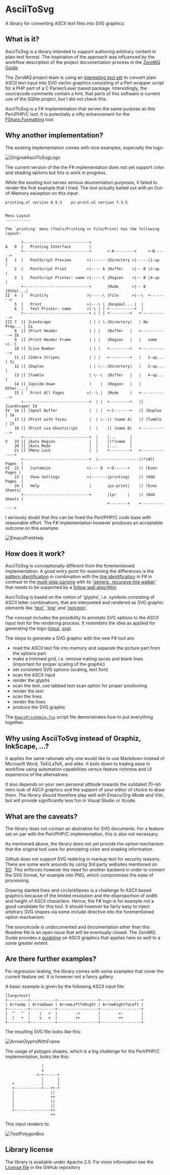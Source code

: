 AsciiToSvg
==========

A library for converting ASCII text files into SVG graphics

## What is it?

AsciiToSvg is a library intended to support authoring arbitrary content in plain text format. 
The inspiration of the approach was influenced by the workflow description 
of the project documentation process in the [ZeroMQ Guide][2].

The ZeroMQ project team  is using an  [interesting tool set][3] to convert plain ASCII text input 
into SVG vector graphics consisting of a Perl wrapper script for a PHP port of a C Parser/Lexer based package. 
Interestingly, the sourcecode comments contain a hint, that parts of this software is current use of the SQlite project, but I did not check this.

AsciiToSvg is a F# implementation that serves the same purpose as this Perl/PHP/C tool.
It is potentially a nifty enhancement for the [FSharp.Formatting][14] tool.

## Why another implementation?

The existing implementation comes with nice examples, especially the logo:

![OriginalAsciiToSvgLogo](https://github.com/fbmnds/AsciiToSvg/blob/master/AsciiToSvg/AsciiToSvg.Tests/TestPngFiles/OriginalAsciiToSvgLogo.png?raw=true)

The current version of the the F# implementation does not yet support color and shading options but this is work in progress.

While the existing tool serves serious doumentation purposes, it failed to render the first example that I tried.
The tool actually bailed out with an Out-of-Memory exception on this input:

``` text
printing.el version 6.9.3    ps-print.el version 7.3.5


Menu Layout
-----------

The `printing' menu (Tools/Printing or File/Print) has the following layout:

       +-----------------------------+
A   0  |   Printing Interface        |
       +-----------------------------+       +-A---------+     +-B------+
I   1  |   PostScript Preview       >|-------|Directory >|-----|1-up    |
    2  |   PostScript Print         >|---- A |Buffer    >|-- B |2-up    |
    3  |   PostScript Printer: name >|---- C |Region    >|-- B |4-up    |
       +-----------------------------+       |Mode      >|-- B |Other...|
II  4  |   Printify                 >|-----\ |File      >|--\  +--------+
    5  |   Print                    >|---\ | |Despool... |  |
    6  |   Text Printer: name       >|-\ | | +-----------+  |
       +-----------------------------+ | | | +---------+   +------------+
III 7  |[ ]Landscape                 | | | \-|Directory|   | No Prep... | Ia
    8  |[ ]Print Header              | | |   |Buffer   |   +------------+ Ib
    9  |[ ]Print Header Frame        | | |   |Region   |   |   name    >|- C
    10 |[ ]Line Number               | | |   +---------+   +------------+
    11 |[ ]Zebra Stripes             | | |   +---------+   |   1-up...  | Ic
    12 |[ ]Duplex                    | | \---|Directory|   |   2-up...  |
    13 |[ ]Tumble                    | \--\  |Buffer   |   |   4-up...  |
    14 |[ ]Upside-Down               |    |  |Region   |   |   Other... |
    15 |   Print All Pages          >|--\ |  |Mode     |   +------------+
       +-----------------------------+  | |  +---------+   |[ ]Landscape| Id
IV  16 |[ ]Spool Buffer              |  | |  +-C-------+   |[ ]Duplex   | Ie
    17 |[ ]Print with faces          |  | \--|( )name A|   |[ ]Tumble   | If
    18 |[ ]Print via Ghostscript     |  |    |( )name B|   +------------+
       +-----------------------------+  |    |...      |
V   19 |[ ]Auto Region               |  |    |(*)name  |
    20 |[ ]Auto Mode                 |  |    |...      |
    21 |[ ]Menu Lock                 |  |    +---------+   +--------------+
       +-----------------------------+  \------------------|(*)All Pages  |
VI  22 |   Customize                >|--- D  +-D------+    |( )Even Pages |
    23 |   Show Settings            >|-------|printing|    |( )Odd Pages  |
    24 |   Help                      |       |ps-print|    |( )Even Sheets|
       +-----------------------------+       |lpr     |    |( )Odd Sheets |
                                             +--------+    +--------------+

```

I seriously doubt that this can be fixed the Perl/PHP/C code base with reasonable effort.
The F# implementation however produces an acceptable outcome on this example:

![EmacsPrintHelp](https://github.com/fbmnds/AsciiToSvg/blob/master/AsciiToSvg/AsciiToSvg.Tests/TestPngFiles/EmacsPrintHelp.png?raw=true)

## How does it work?

AsciiToSvg is conceptionally different from the forementioned implementation. 
A good entry point for examining the differences is the 
[pattern identification][4] in combination with the [line identification][5] in F#
in contrast to the [multi-step parsing][6] with its ['generic, recursive line walker'][7] 
that needs to be supported by a [follow wall algorithm][8].

AsciiToSvg is based on the notion of 'glyphs', i.e. symbols consisting of ASCII letter combinations, that are 
interpreted and rendered as SVG graphic elements like ['text'][9], 
['line'][10] and ['polygon'][11].

The concept includes the possibility to annotate SVG options to the ASCII input text for the rendering process. 
It resembles the idea as applied for generating the logo ([input][12], 
[svg][13]).

The steps to generate a SVG graphic with the new F# tool are:

* read the ASCII text file into memory and separate the picture part from the options part
* make a trimmed grid, i.e. remove trailing spces and blank lines (important for proper scaling of the graphic)
* set consistent SVG options (scaling, text font)
* scan the ASCII input
* render the glyphs
* scan the text, use tabbed text scan option for proper positioning
* render the text
* scan the lines
* render the lines
* produce the SVG graphic

The [`EmacsPrintHelp.fsx`][15] script file demonstrates how to put everything together. 

## Why using AsciiToSvg instead of Graphiz, InkScape, ...?

It applies the same rationale why one would like to use Markdown instead of Microsoft Word, TeX/LaTeX, and alike.
It boils down to trading ease in workflow using automation capabilities versus feature richness and UI experience of the alternatives.

It also depends on your own personal attitude towards the outdated 70-ish retro look of ASCII graphics and the support of your editor of choice to draw them.
The library should therefore play well with Emacs/Org-Mode and Vim, but will provide significantly less fun in Visual Studio or Xcode.

## What are the caveats?

The library does not contain an abstration for SVG documents. For a feature set on par with the Perl/PHP/C implementation, this is also not necessary.

As mentioned above, the library does not yet provide the option mechanism that the original tool uses for annotating color and shading information.

Github does not support SVG redering in markup text for security reasons. There are some work arounds by using 3rd party websites mentioned on [SO][16]. 
This enforces however the need for another backend in order to convert the SVG format, for example into PNG, which compromises the ease of processing.

Drawing slanted lines and circle/ellipses is a challenge fo ASCII based graphics because of the limited resolution and the disproportion of width and height of ASCII characters. 
Hence, the F# logo is for example not a good candidate for this tool. It should however be fairly easy to inject arbitrary SVG shapes 
via some include directive into the forementioned option mechanism.

The sourcecode is undocumented and documentation other than this Readme file is an open issue that will be eventually closed. 
The ZeroMQ Guide provides a [guideline][17] on ASCII graphics that applies here as well to a some greater extent.

## Are there further examples?

For regression testing, the library comes with some examples that cover the current feature set. It is however not a fancy gallery.

A basic example is given by the following ASCII input file:

    [lang=text]
    +---------+-----------+------------------+------------------+
    | ArrowUp | ArrowDown | ArrowLeftToRight | ArrowRightToLeft |
    +---------+-----------+------------------+------------------+
    |  ^   ^  |    |   +  |        ->        |        <-        |
    |  |   +  |    v   v  |        +>        |        <+        |
    +---------+-----------+------------------+------------------+ 

The resulting SVG file looks like this:

![ArrowGlyphsWithFrame](https://github.com/fbmnds/AsciiToSvg/blob/master/AsciiToSvg/AsciiToSvg.Tests/TestPngFiles/ArrowGlyphsWithFrame.png?raw=true)

The usage of polygon shapes, which is a big challenge for the Perl/PHP/C implementation, looks like this:

``` text
                |
                v
             -<-+------+
                |      |
   +            |      |
   +------------+---++-+
   |                ||
   |                ++
   |                ||
   |                ||
   +----------------++
                    ++
```

This input renders to:

![TestPolygonBox](https://github.com/fbmnds/AsciiToSvg/blob/master/AsciiToSvg/AsciiToSvg.Tests/TestPngFiles/TestPolygonBox.png?raw=true)

                    
## Library license

The library is available under Apache 2.0. For more information see the [License file][1] in the GitHub repository

 [1]: https://github.com/fbmnds/a2svg/blob/master/LICENSE
 [2]: http://zguide.zeromq.org/page:all#Removing-Friction
 [3]: https://github.com/imatix/zguide/tree/master/bin/asciitosvg
 [4]: https://github.com/fbmnds/AsciiToSvg/blob/master/AsciiToSvg/AsciiToSvg/GlyphScanner.fs
 [5]: https://github.com/fbmnds/AsciiToSvg/blob/master/AsciiToSvg/AsciiToSvg/LineScanner.fs
 [6]: https://github.com/imatix/zguide/blob/master/bin/asciitosvg/ASCIIToSVG.php#L1323
 [7]: https://github.com/imatix/zguide/blob/master/bin/asciitosvg/ASCIIToSVG.php#L1926
 [8]: https://github.com/imatix/zguide/blob/master/bin/asciitosvg/ASCIIToSVG.php#L2043
 [9]: http://www.w3.org/TR/SVG/text.html#TextElement
 [10]: http://www.w3.org/TR/SVG/shapes.html#LineElement
 [11]: http://www.w3.org/TR/SVG/shapes.html#PolygonElement
 [12]: https://github.com/imatix/zguide/blob/master/bin/asciitosvg/logo.txt
 [13]: https://github.com/imatix/zguide/blob/master/bin/asciitosvg/logo.svg
 [14]: https://github.com/tpetricek/FSharp.Formatting
 [15]: https://github.com/fbmnds/AsciiToSvg/blob/master/AsciiToSvg/AsciiToSvg.Tests/EmacsPrintHelp.fsx
 [16]: http://stackoverflow.com/questions/13808020/include-an-svg-hosted-on-github-in-markdown
 [17]: https://github.com/imatix/zguide/tree/master/bin/asciitosvg